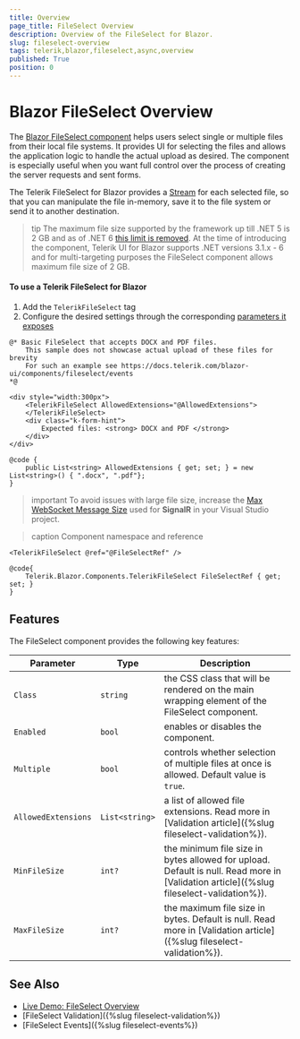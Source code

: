 ```yaml
---
title: Overview
page_title: FileSelect Overview
description: Overview of the FileSelect for Blazor.
slug: fileselect-overview
tags: telerik,blazor,fileselect,async,overview
published: True
position: 0
---
```


# Blazor FileSelect Overview

The <a href = "https://www.telerik.com/blazor-ui/fileselect" target="_blank">Blazor FileSelect component</a> helps users select single or multiple files from their local file systems. It provides UI for selecting the files and allows the application logic to handle the actual upload as desired. The component is especially useful when you want full control over the process of creating the server requests and sent forms.

The Telerik FileSelect for Blazor provides a [Stream](https://docs.microsoft.com/en-us/dotnet/api/system.io.stream?view=net-6.0) for each selected file, so that you can manipulate the file in-memory, save it to the file system or send it to another destination.

>tip The maximum file size supported by the framework up till .NET 5 is 2 GB and as of .NET 6 [this limit is removed](https://github.com/dotnet/aspnetcore/pull/33900). At the time of introducing the component, Telerik UI for Blazor supports .NET versions 3.1.x - 6 and for multi-targeting purposes the FileSelect component allows maximum file size of 2 GB.

#### To use a Telerik FileSelect for Blazor

1. Add the `TelerikFileSelect` tag
1. Configure the desired settings through the corresponding [parameters it exposes](#features)

````CSHTML
@* Basic FileSelect that accepts DOCX and PDF files.
    This sample does not showcase actual upload of these files for brevity
    For such an example see https://docs.telerik.com/blazor-ui/components/fileselect/events
*@

<div style="width:300px">
    <TelerikFileSelect AllowedExtensions="@AllowedExtensions">
    </TelerikFileSelect>
    <div class="k-form-hint">
        Expected files: <strong> DOCX and PDF </strong>
    </div>
</div>

@code {
    public List<string> AllowedExtensions { get; set; } = new List<string>() { ".docx", ".pdf"};
}
````

>important To avoid issues with large file size, increase the [Max WebSocket Message Size](http://barwicktechnology.com/2020/03/23/signalr-modify-the-max-websocket-message-size/) used for **SignalR** in your Visual Studio project.

>caption Component namespace and reference

````CSHTML
<TelerikFileSelect @ref="@FileSelectRef" />

@code{
    Telerik.Blazor.Components.TelerikFileSelect FileSelectRef { get; set; }
}
````


## Features

The FileSelect component provides the following key features:

Parameter | Type | Description
---------|----------|---------
`Class` | `string` | the CSS class that will be rendered on the main wrapping element of the FileSelect component.
`Enabled` | `bool` | enables or disables the component.
`Multiple` | `bool` | controls whether selection of multiple files at once is allowed. Default value is `true`.
`AllowedExtensions` | `List<string>` | a list of allowed file extensions. Read more in [Validation article]({%slug fileselect-validation%}).
`MinFileSize` | `int?` | the minimum file size in bytes allowed for upload. Default is null. Read more in [Validation article]({%slug fileselect-validation%}).
`MaxFileSize`| `int?` | the maximum file size in bytes. Default is null. Read more in [Validation article]({%slug fileselect-validation%}).

## See Also

* [Live Demo: FileSelect Overview](https://demos.telerik.com/blazor-ui/fileselect/overview)
* [FileSelect Validation]({%slug fileselect-validation%})
* [FileSelect Events]({%slug fileselect-events%})